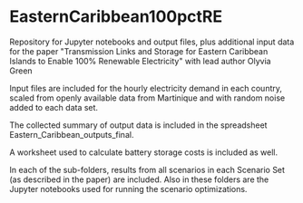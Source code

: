 # EasternCaribbean100pctRE
Repository for Jupyter notebooks and output files, plus additional input data for the paper "Transmission Links and Storage for Eastern Caribbean Islands to Enable 100% Renewable Electricity" with lead author Olyvia Green

Input files are included for the hourly electricity demand in each country, scaled from openly available data from Martinique and with random noise added to each data set.

The collected summary of output data is included in the spreadsheet Eastern_Caribbean_outputs_final.

A worksheet used to calculate battery storage costs is included as well.

In each of the sub-folders, results from all scenarios in each Scenario Set (as described in the paper) are included. Also in these folders are the Jupyter notebooks used for running the scenario optimizations.
